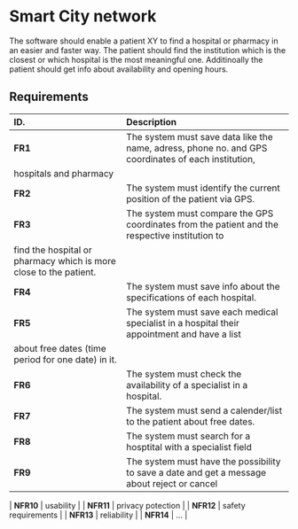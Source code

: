 # Smart City network

The software should enable a patient XY to find a hospital or pharmacy in an easier and faster way. The patient should find the institution which is the closest or which hospital is the most meaningful one. Additinoally the patient should get info about availability and opening hours.

## Requirements

| ID.                    | Description                                                                                                                                                                  |
|:-----------------------|:-------------------------------------------------------------------------------------------------|
| **FR1**                | The system must save data like the name, adress, phone no. and GPS coordinates of each institution, 
                           hospitals and pharmacy                                                                           |
| **FR2**                | The system must identify the current position of the patient via GPS.                            |
| **FR3**                | The system must compare the GPS coordinates from the patient and the respective institution to 
                           find the hospital or pharmacy which is more close to the patient.                                |
| **FR4**                | The system must save info about the specifications of each hospital.                             |
| **FR5**                | The system must save each medical specialist in a hospital their appointment and have a list 
                           about free dates (time period for one date) in it.                                               |
| **FR6**                | The system must check the availability of a specialist in a hospital.                            |
| **FR7**                | The system must send a calender/list to the patient about free dates.                            |
| **FR8**                | The system must search for a hosptital with a specialist field                                   |
| **FR9**                | The system must have the possibility to save a date and get a message about reject or cancel     |


| **NFR10**               | usability                                                                                        |
| **NFR11**               | privacy potection                                                                                |
| **NFR12**               | safety requirements                                                                              |
| **NFR13**               | reliability                                                                                      |
| **NFR14**               | ...                                                                                              |


